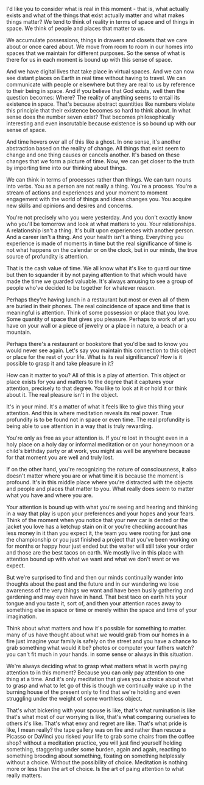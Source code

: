 

I'd like you to consider what is real in this moment - that is, what actually exists and what of the things that exist actually matter and what makes things matter? We tend to think of reality in terms of space and of things in space. We think of people and places that matter to us.

We accumulate possessions, things in drawers and closets that we care about or once cared about. We move from room to room in our homes into spaces that we maintain for different purposes. So the sense of what is there for us in each moment is bound up with this sense of space.

And we have digital lives that take place in virtual spaces. And we can now see distant places on Earth in real time without having to travel. We can communicate with people or elsewhere but they are real to us by reference to their being in space. And if you believe that God exists, well then the question becomes: Where? The reality of anything seems to entail its existence in space. That's because abstract quantities like numbers violate this principle that their existence becomes so hard to think about. In what sense does the number seven exist? That becomes philosophically interesting and even inscrutable because existence is so bound up with our sense of space.

And time hovers over all of this like a ghost. In one sense, it's another abstraction based on the reality of change. All things that exist seem to change and one thing causes or cancels another. It's based on these changes that we form a picture of time. Now, we can get closer to the truth by importing time into our thinking about things.

We can think in terms of processes rather than things. We can turn nouns into verbs. You as a person are not really a thing. You're a process. You're a stream of actions and experiences and your moment to moment engagement with the world of things and ideas changes you. You acquire new skills and opinions and desires and concerns.

You're not precisely who you were yesterday. And you don't exactly know who you'll be tomorrow and look at what matters to you. Your relationships. A relationship isn't a thing. It's built upon experiences with another person. And a career isn't a thing. And your health isn't a thing. Everything you experience is made of moments in time but the real significance of time is not what happens on the calendar or on the clock, but in our minds, the true source of profundity is attention.

That is the cash value of time. We all know what it's like to guard our time but then to squander it by not paying attention to that which would have made the time we guarded valuable. It's always amusing to see a group of people who've decided to be together for whatever reason.

Perhaps they're having lunch in a restaurant but most or even all of them are buried in their phones. The real coincidence of space and time that is meaningful is attention. Think of some possession or place that you love. Some quantity of space that gives you pleasure. Perhaps to work of art you have on your wall or a piece of jewelry or a place in nature, a beach or a mountain.

Perhaps there's a restaurant or bookstore that you'd be sad to know you would never see again. Let's say you maintain this connection to this object or place for the rest of your life. What is its real significance? How is it possible to grasp it and take pleasure in it?

How can it matter to you? All of this is a play of attention. This object or place exists for you and matters to the degree that it captures your attention, precisely to that degree. You like to look at it or hold it or think about it. The real pleasure isn't in the object.

It's in your mind. It's a matter of what it feels like to give this thing your attention. And this is where meditation reveals its real power. True profundity is to be found not in space or even time. The real profundity is being able to use attention in a way that is truly rewarding.

You're only as free as your attention is. If you're lost in thought even in a holy place on a holy day or informal meditation or on your honeymoon or a child's birthday party or at work, you might as well be anywhere because for that moment you are well and truly lost.

If on the other hand, you're recognizing the nature of consciousness, it also doesn't matter where you are or what time it is because the moment is profound. It's in this middle place where you're distracted with the objects and people and places that matter to you. What really does seem to matter what you have and where you are.

Your attention is bound up with what you're seeing and hearing and thinking in a way that play is upon your preferences and your hopes and your fears. Think of the moment when you notice that your new car is dented or the jacket you love has a ketchup stain on it or you're checking account has less money in it than you expect it, the team you were rooting for just one the championship or you just finished a project that you've been working on for months or happy hour just ended but the waiter will still take your order and those are the best tacos on earth. We mostly live in this place with attention bound up with what we want and what we don't want or we expect.

But we're surprised to find and then our minds continually wander into thoughts about the past and the future and in our wandering we lose awareness of the very things we want and have been busily gathering and gardening and may even have in hand. That best taco on earth hits your tongue and you taste it, sort of, and then your attention races away to something else in space or time or merely within the space and time of your imagination.

Think about what matters and how it's possible for something to matter. many of us have thought about what we would grab from our homes in a fire just imagine your family is safely on the street and you have a chance to grab something what would it be? photos or computer your fathers watch? you can't fit much in your hands. in some sense or always in this situation.

We're always deciding what to grasp what matters what is worth paying attention to in this moment? Because you can only pay attention to one thing at a time. And it's only meditation that gives you a choice about what to grasp and what to let go of this is though we continually wake up in the burning house of the present only to find that we're holding and even struggling under the weight of some worthless object.

That's what bickering with your spouse is like, that's what rumination is like that's what most of our worrying is like, that's what comparing ourselves to others it's like. That's what envy and regret are like. That's what pride is like, I mean really? the tape gallery was on fire and rather than rescue a Picasso or DaVinci you risked your life to grab some chairs from the coffee shop? without a meditation practice, you will just find yourself holding something, staggering under some burden, again and again, reacting to something brooding about something, fixating on something helplessly without a choice. Without the possibility of choice. Meditation is nothing more or less than the art of choice. Is the art of paing attention to what really matters.
